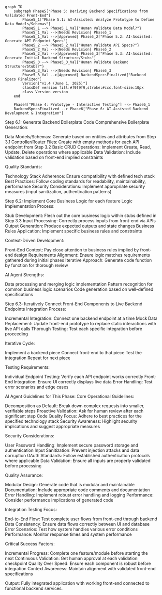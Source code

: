 

```mermaid
graph TD
    subgraph Phase5["Phase 5: Deriving Backend Specifications from Validated Front-End"]
        Phase5_1["Phase 5.1: AI-Assisted: Analyze Prototype to Define Data Models/Schemas"]    
        Phase5_1 --> Phase5_1_Val{"Human Validate Data Model?"}
        Phase5_1_Val -->|Needs Revision| Phase5_1
        Phase5_1_Val -->|Approved| Phase5_2["Phase 5.2: AI-Assisted: Generate API Endpoint Specs"]
        Phase5_2 --> Phase5_2_Val{"Human Validate API Specs?"}
        Phase5_2_Val -->|Needs Revision| Phase5_2
        Phase5_2_Val -->|Approved| Phase5_3["Phase 5.3: AI-Assisted: Generate Initial Backend Structure/Stubs"]
        Phase5_3 --> Phase5_3_Val{"Human Validate Backend Structure/Stubs?"}
        Phase5_3_Val -->|Needs Revision| Phase5_3
        Phase5_3_Val -->|Approved| BackendSpecsFinalized["Backend Specs Finalized"]
        Version["v1.4 (June 1, 2025)"]
        classDef version fill:#f9f9f9,stroke:#ccc,font-size:10px
        class Version version
    end

    Phase4["Phase 4: Prototype - Interactive Testing"] --> Phase5_1
    BackendSpecsFinalized --> Phase6["Phase 6: AI-Assisted Backend Development & Integration"]
```


Step 6.1: Generate Backend Boilerplate Code
Comprehensive Boilerplate Generation:

Data Models/Schemas: Generate based on entities and attributes from Step 3.1
Controller/Router Files: Create with empty methods for each API endpoint from Step 3.2
Basic CRUD Operations: Implement Create, Read, Update, Delete operations where applicable
Data Validation: Include validation based on front-end implied constraints

Quality Standards:

Technology Stack Adherence: Ensure compatibility with defined tech stack
Best Practices: Follow coding standards for readability, maintainability, performance
Security Considerations: Implement appropriate security measures (input sanitization, authentication patterns)

Step 6.2: Implement Core Business Logic for each feature
Logic Implementation Process:

Stub Development: Flesh out the core business logic within stubs defined in Step 3.3
Input Processing: Correctly process inputs from front-end via APIs
Output Generation: Produce expected outputs and state changes
Business Rules Application: Implement specific business rules and constraints

Context-Driven Development:

Front-End Context: Pay close attention to business rules implied by front-end design
Requirements Alignment: Ensure logic matches requirements gathered during initial phases
Iterative Approach: Generate code function by function for thorough review

AI Agent Strengths:

Data processing and merging logic implementation
Pattern recognition for common business logic scenarios
Code generation based on well-defined specifications

Step 6.3: Iteratively Connect Front-End Components to Live Backend Endpoints
Integration Process:

Incremental Integration: Connect one backend endpoint at a time
Mock Data Replacement: Update front-end prototype to replace static interactions with live API calls
Thorough Testing: Test each specific integration before proceeding

Iterative Cycle:

Implement a backend piece
Connect front-end to that piece
Test the integration
Repeat for next piece

Testing Requirements:

Individual Endpoint Testing: Verify each API endpoint works correctly
Front-End Integration: Ensure UI correctly displays live data
Error Handling: Test error scenarios and edge cases

AI Agent Guidelines for This Phase:
Core Operational Guidelines:

Decomposition as Default: Break down complex requests into smaller, verifiable steps
Proactive Validation: Ask for human review after each significant step
Code Quality Focus: Adhere to best practices for the specified technology stack
Security Awareness: Highlight security implications and suggest appropriate measures

Security Considerations:

User Password Handling: Implement secure password storage and authentication
Input Sanitization: Prevent injection attacks and data corruption
OAuth Standards: Follow established authentication protocols where applicable
Data Validation: Ensure all inputs are properly validated before processing

Quality Assurance:

Modular Design: Generate code that is modular and maintainable
Documentation: Include appropriate code comments and documentation
Error Handling: Implement robust error handling and logging
Performance: Consider performance implications of generated code

Integration Testing Focus:

End-to-End Flow: Test complete user flows from front-end through backend
Data Consistency: Ensure data flows correctly between UI and database
Error Scenarios: Test how system handles various error conditions
Performance: Monitor response times and system performance

Critical Success Factors:

Incremental Progress: Complete one feature/module before starting the next
Continuous Validation: Get human approval at each validation checkpoint
Quality Over Speed: Ensure each component is robust before integration
Context Awareness: Maintain alignment with validated front-end specifications

Output: Fully integrated application with working front-end connected to functional backend services.
